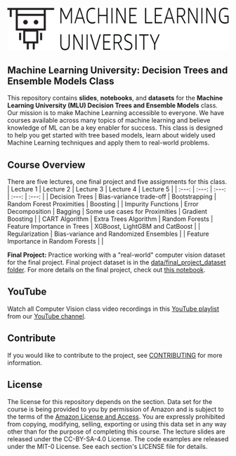 ![logo](data/MLU_Logo.png)
## Machine Learning University: Decision Trees and Ensemble Models Class

This repository contains __slides__, __notebooks__, and __datasets__ for the __Machine Learning University (MLU) Decision Trees and Ensemble Models__ class. Our mission is to make Machine Learning accessible to everyone. We have courses available across many topics of machine learning and believe knowledge of ML can be a key enabler for success. This class is designed to help you get started with tree based models, learn about widely used Machine Learning techniques and apply them to real-world problems.

## Course Overview
There are five lectures, one final project and five assignments for this class.
| Lecture 1 | Lecture 2 | Lecture 3 | Lecture 4 | Lecture 5 |
| :---: | :---: | :---: | :---: | :---: |
| Decision Trees | Bias-variance trade-off | Bootstrapping | Random Forest Proximities | Boosting |
| Impurity Functions | Error Decomposition | Bagging | Some use cases for Proximities | Gradient Boosting |
| CART Algorithm | Extra Trees Algorithm | Random Forests | Feature Importance in Trees | XGBoost, LightGBM and CatBoost |
| Regularization | Bias-variance and Randomized Ensembles |  | Feature Importance in Random Forests |  |

__Final Project:__ Practice working with a "real-world" computer vision dataset for the final project. Final project dataset is in the [data/final_project_dataset folder](https://github.com/aws-samples/aws-machine-learning-university-dte/tree/master/data/final_project_dataset). For more details on the final project, check out [this notebook](https://github.com/aws-samples/aws-machine-learning-university-dte/blob/master/notebooks/final_project/DTE-FINAL-PROJECT.ipynb).

## YouTube
Watch all Computer Vision class video recordings in this [YouTube playlist](https://www.youtube.com/playlist?list=PL8P_Z6C4GcuXrj9crYtU_XaYh3Jac4x0p) from our [YouTube channel](https://www.youtube.com/channel/UC12LqyqTQYbXatYS9AA7Nuw/playlists).

## Contribute
If you would like to contribute to the project, see [CONTRIBUTING](CONTRIBUTING.md) for more information.

## License
The license for this repository depends on the section.  Data set for the course is being provided to you by permission of Amazon and is subject to the terms of the [Amazon License and Access](https://www.amazon.com/gp/help/customer/display.html?nodeId=201909000). You are expressly prohibited from copying, modifying, selling, exporting or using this data set in any way other than for the purpose of completing this course. The lecture slides are released under the CC-BY-SA-4.0 License.  The code examples are released under the MIT-0 License. See each section's LICENSE file for details.
